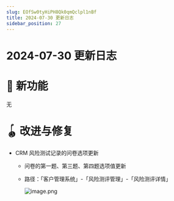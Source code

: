 ```yaml
---
slug: EOfSw0tyHiPH8Qk0qmQclpl1nBf
title: 2024-07-30 更新日志
sidebar_position: 27
---
```



# 2024-07-30 更新日志


# 🎉 新功能


无


# 🪀 改进与修复

- CRM 风险测试记录的问卷选项更新
    - 问卷的第一题、第三题、第四题选项值更新
    - 路径：「客户管理系统」-「风险测评管理」-「风险测评详情」

        ![image.png](/assets/01f43102cd32e31daff28434ae0467c4.png)


